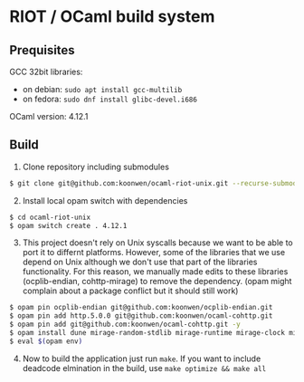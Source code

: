 # RIOT / OCaml build system

## Prequisites
GCC 32bit libraries: 
- on debian: `sudo apt install gcc-multilib`
- on fedora: `sudo dnf install glibc-devel.i686`

OCaml version: 4.12.1

## Build
1. Clone repository including submodules
```bash
$ git clone git@github.com:koonwen/ocaml-riot-unix.git --recurse-submodules
```

2. Install local opam switch with dependencies
```bash
$ cd ocaml-riot-unix
$ opam switch create . 4.12.1
```

3. This project doesn't rely on Unix syscalls because we want to be able to port it to differnt platforms. However, some of the libraries that we use depend on Unix although we don't use that part of the libraries functionality. For this reason, we manually made edits to these libraries (ocplib-endian, cohttp-mirage) to remove the dependency. (opam might complain about a package conflict but it should still work)
```bash
$ opam pin ocplib-endian git@github.com:koonwen/ocplib-endian.git
$ opam pin add http.5.0.0 git@github.com:koonwen/ocaml-cohttp.git
$ opam pin add git@github.com:koonwen/ocaml-cohttp.git -y
$ opam install dune mirage-random-stdlib mirage-runtime mirage-clock mirage-time mirage-flow cohttp-mirage cstruct duration tcpip logs ipaddr lwt cohttp-mirage mirage-flow psq
$ eval $(opam env)
```
4. Now to build the application just run `make`. If you want to include deadcode elmination in the build, use `make optimize && make all`